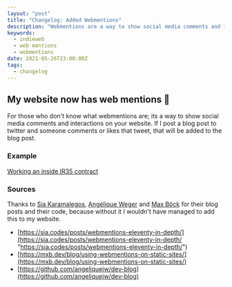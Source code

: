 ```yaml
---
layout: "post"
title: "Changelog: Added Webmentions"
description: "Webmentions are a way to show social media comments and interactions on your website."
keywords:
  - indieweb
  - web mentions
  - webmentions
date: 2021-05-26T23:00:00Z
tags:
  - changelog
---
```

## My website now has web mentions 🎉

For those who don't know what webmentions are; its a way to show social media comments and interactions on your website. If I post a blog post to twitter and someone comments or likes that tweet, that will be added to the blog post.

### Example

[Working an inside IR35 contract](https://www.juanfernandes.uk/blog/working-an-inside-ir35-contract/ "Working an inside IR35 contract")

### Sources

Thanks to [Sia Karamalegos](https://x.com/TheGreenGreek), [Angélique Weger](https://x.com/messypixels) and [Max Böck](https://x.com/mxbck) for their blog posts and their code, because without it I wouldn't have managed to add this to my website.

- [https://sia.codes/posts/webmentions-eleventy-in-depth/](https://sia.codes/posts/webmentions-eleventy-in-depth/ "https://sia.codes/posts/webmentions-eleventy-in-depth/")
- [https://mxb.dev/blog/using-webmentions-on-static-sites/](https://mxb.dev/blog/using-webmentions-on-static-sites/)
- [https://github.com/angeliquejw/dev-blog](https://github.com/angeliquejw/dev-blog)

